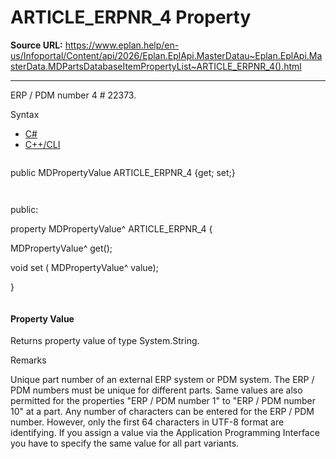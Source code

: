 # ARTICLE_ERPNR_4 Property

**Source URL:** https://www.eplan.help/en-us/Infoportal/Content/api/2026/Eplan.EplApi.MasterDatau~Eplan.EplApi.MasterData.MDPartsDatabaseItemPropertyList~ARTICLE_ERPNR_4().html

---

ERP / PDM number 4 # 22373.

Syntax

- [C#](#i-syntax-CS)
- [C++/CLI](#i-syntax-CPP2005)

```
```
public MDPropertyValue ARTICLE_ERPNR_4 {get; set;}
```
```

```
```
public:

property MDPropertyValue^ ARTICLE_ERPNR_4 {

   MDPropertyValue^ get();

   void set (    MDPropertyValue^ value);

}
```
```

#### Property Value

Returns property value of type System.String.

Remarks

Unique part number of an external ERP system or PDM system. The ERP / PDM numbers must be unique for different parts. Same values are also permitted for the properties "ERP / PDM number 1" to "ERP / PDM number 10" at a part. Any number of characters can be entered for the ERP / PDM number. However, only the first 64 characters in UTF-8 format are identifying. If you assign a value via the Application Programming Interface you have to specify the same value for all part variants.
